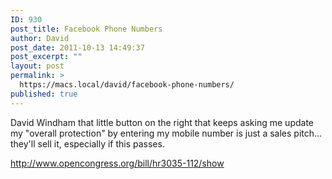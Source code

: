 ```yaml
---
ID: 930
post_title: Facebook Phone Numbers
author: David
post_date: 2011-10-13 14:49:37
post_excerpt: ""
layout: post
permalink: >
  https://macs.local/david/facebook-phone-numbers/
published: true
---
```

David Windham that little button on the right that keeps asking me update my "overall protection" by entering my mobile number is just a sales pitch... they'll sell it, especially if this passes.

<a href="http://www.opencongress.org/bill/hr3035-112/show">http://www.opencongress.org/bill/hr3035-112/show</a>